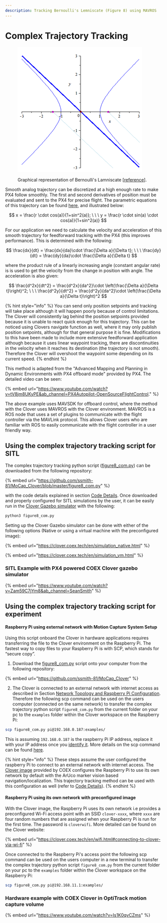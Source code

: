 ```yaml
---
description: Tracking Bernoulli's Lemniscate (Figure 8) using MAVROS
---
```


# Complex Trajectory Tracking

<figure><img src="../../../.gitbook/assets/Lemniscate_of_Bernoulli (1).gif" alt=""><figcaption><p>Graphical representation of Bernoulli's Lamniscate [<a href="https://upload.wikimedia.org/wikipedia/commons/f/f1/Lemniscate_of_Bernoulli.gif">reference</a>].</p></figcaption></figure>

Smooth analog trajectory can be discretized at a high enough rate to make PX4 follow smoothly. The first and second derivatives of position must be evaluated and sent to the PX4 for precise flight. The parametric equations of this trajectory can be found [here](https://en.wikipedia.org/wiki/Lemniscate\_of\_Bernoulli), and illustrated below:

$$
x = \frac{r \cdot cos(a)}{1+sin^2(a)}; \ \ \ y = \frac{r \cdot sin(a) \cdot cos(a)}{1+sin^2(a)}
$$

For our application we need to calculate the velocity and acceleration of this smooth trajectory for feedforward tracking with the PX4 (this improves performance). This is determined with the following:

$$
\frac{dx}{dt} = \frac{dx}{da}\cdot \frac{\Delta a}{\Delta t}; \ \ \ \frac{dy}{dt} = \frac{dy}{da}\cdot \frac{\Delta a}{\Delta t}
$$

where the product rule of a linearly increasing angle (constant angular rate) is is used to get the velocity from the change in position with angle. The acceleration is also given:



$$
\frac{d^2x}{dt^2} = \frac{d^2x}{da^2}\cdot \left(\frac{\Delta a}{\Delta t}\right)^2; \ \ \ \frac{d^2y}{dt^2} = \frac{d^2y}{da^2}\cdot \left(\frac{\Delta a}{\Delta t}\right)^2
$$

{% hint style="info" %}
You can send only position setpoints and tracking will take place although it will happen poorly because of control limitations. The Clover will consistently lag behind the position setpoints provided because it is unable to react quick enough for this trajectory. This can be noticed using Clovers navigate function as well, where it may only publish position setpoints, although for that general purpose it is fine. Modifications to this have been made to include more extensive feedforward application although because it uses linear waypoint tracking, there are discontinuities in the velocity when it reaches its destination (the trajectory is not smooth). Therefore the Clover will overshoot the waypoint some depending on its current speed.
{% endhint %}

This method is adapted from the "Advanced Mapping and Planning in Dynamic Environments with PX4 offboard mode" provided by PX4. The detailed video can be seen:

{% embed url="https://www.youtube.com/watch?v=tV8jm8UKyPE&ab_channel=PX4Autopilot-OpenSourceFlightControl." %}

The above example uses MAVSDK for offboard control, where the method with the Clover uses MAVROS with the Clover environment. MAVROS is a ROS node that uses a set of plugins to communicate with the flight controller via the MAVLink protocol. This allows Clover users who are familiar with ROS to easily communicate with the flight controller in a user friendly way.

## Using the complex trajectory tracking script for SITL

The complex trajectory tracking python script ([figure8\_com.py](http://localhost:5000/s/q0NsGVgxmRD8c4yuqaAR/use-cases/for-support/intercom-integration)) can be downloaded from the following repository:

{% embed url="https://github.com/ssmith-81/MoCap_Clover/blob/master/figure8_com.py" %}

with the code details explained in section [Code Details](code-details.md). Once downloaded and properly configured for SITL simulations by the user, it can be easily run in the [Clover Gazebo simulator](https://clover.coex.tech/en/simulation.html) with the following:

```bash
python3 figure8_com.py
```

Setting up the Clover Gazebo simulator can be done with either of the following options (Native or using a virtual machine with the preconfigured image):

{% embed url="https://clover.coex.tech/en/simulation_native.html" %}

{% embed url="https://clover.coex.tech/en/simulation_vm.html" %}

### SITL Example with PX4 powered COEX Clover gazebo simulator

{% embed url="https://www.youtube.com/watch?v=Zam59C7jYm8&ab_channel=SeanSmith" %}

## Using the complex trajectory tracking script for experiment

#### Raspberry Pi using external network with Motion Capture System Setup

Using this script onboard the Clover in hardware applications requires transferring the file to the Clover environment on the Raspberry Pi. The fastest way to copy files to your Raspberry Pi is with SCP, which stands for “secure copy”.&#x20;

1. Download the [figure8\_com.py](https://github.com/ssmith-81/MoCap\_Clover/blob/master/figure8\_com.py) script onto your computer from the following repository:

{% embed url="https://github.com/ssmith-81/MoCap_Clover" %}

2. &#x20;The Clover is connected to an external network with internet access as described in Section [Network Topology and Raspberry Pi Configuration](../../../data-transfer/feeding-pose-data-into-ros-on-raspberry-pi/network-topology-and-raspberry-pi-configuration.md). Therefore the following scp command can be used on the users computer (connected on the same network) to transfer the complex trajectory python script `figure8_com.py` from the current folder on your pc to the `examples` folder within the Clover workspace on the Raspberry Pi:

```bash
scp figure8_com.py pi@192.168.0.187:examples/
```

This is assuming `192.168.0.187` is the raspberry Pi IP address, replace it with your IP address once you [identify it](../../../data-transfer/feeding-pose-data-into-ros-on-raspberry-pi/network-topology-and-raspberry-pi-configuration.md). More details on the scp command can be found [here](https://howchoo.com/pi/how-to-transfer-files-to-the-raspberry-pi).

{% hint style="info" %}
These steps assume the user configured the raspberry Pi to connect to an external network with internet access. The [Clover image](https://clover.coex.tech/en/image.html) provided by COEX configures the Raspberry Pi to use its own network by default with the ArUco marker vision based navigation/localization. This trajectory tracking method can be used with this configuration as well (refer to [Code Details](code-details.md)).&#x20;
{% endhint %}

#### Raspberry Pi using its own network with preconfigured image

With the Clover image, the Raspberry Pi uses its own network i.e provides a preconfigured Wi-Fi access point with an SSID `clover-xxxx`, where `xxxx` are four random numbers that are assigned when your Raspberry Pi is run for the first time. The password is `cloverwifi`. More detailed can be found on the Clover website:

{% embed url="https://clover.coex.tech/en/wifi.html#connecting-to-clover-via-wi-fi" %}

Once connected to the Raspberry Pi's access point the following scp command can be used on the users computer in a new terminal to transfer the complex trajectory python script `figure8_com.py` from the current folder on your pc to the `examples` folder within the Clover workspace on the Raspberry Pi:

```bash
scp figure8_com.py pi@192.168.11.1:examples/
```

### Hardware example with COEX Clover in OptiTrack motion capture volume

{% embed url="https://www.youtube.com/watch?v=Is1K0qvCZms" %}
